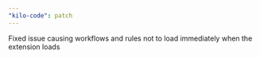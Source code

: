 ```yaml
---
"kilo-code": patch
---
```


Fixed issue causing workflows and rules not to load immediately when the extension loads
